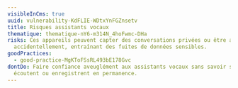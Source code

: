 ```yaml
---
visibleInCms: true
uuid: vulnerability-KdFLIE-WDtxYnFGZnsetv
title: Risques assistants vocaux
thematique: thematique-nY6-m314N_4hoFwmc-DHa
risks: Ces appareils peuvent capter des conversations privées ou être activés
  accidentellement, entraînant des fuites de données sensibles.
goodPractices:
  - good-practice-MgKToFSsRL493bE178Gvc
dontDo: Faire confiance aveuglément aux assistants vocaux sans savoir s’ils
  écoutent ou enregistrent en permanence.
---
```

